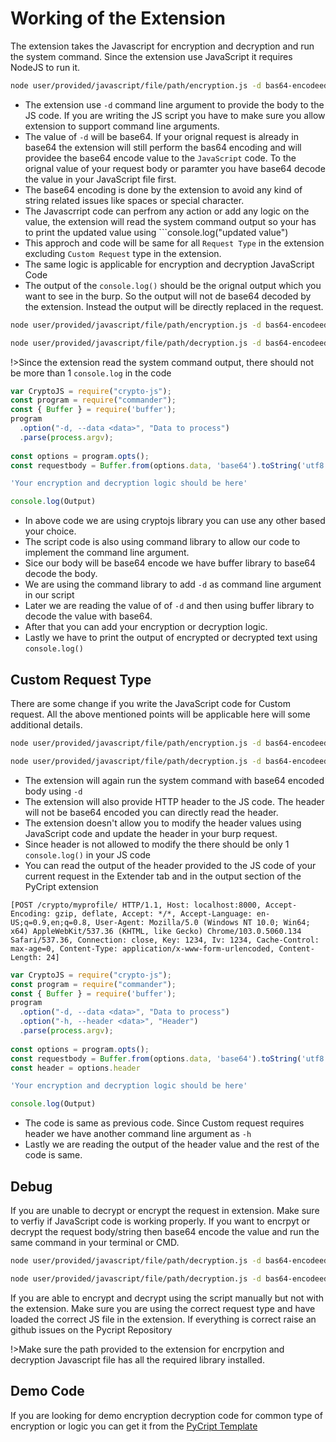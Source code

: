 # Working of the Extension

The extension takes the Javascript for encryption and decryption and run the system command. Since the extension use JavaScript it requires NodeJS to run it.

```bash
node user/provided/javascript/file/path/encryption.js -d bas64-encodeed-encrypted-request-body
```
- The extension use ```-d``` command line argument to provide the body to the JS code. If you are writing the JS script you have to make sure you allow extension to support command line arguments.
- The value of ```-d``` will be base64. If your orignal request is already in base64 the extension will still perform the bas64 encoding and will providee the base64 encode value to the ```JavaScript``` code. To the orignal value of your request body or paramter you have base64 decode the value in your JavaScript file first.
- The base64 encoding is done by the extension to avoid any kind of string related issues like spaces or special character.
- The Javascrript code can perfrom any action or add any logic on the value, the extension will read the system command output so your has to print the updated value using ```console.log("updated value")
- This approch and code will be same for all ```Request Type``` in the extension excluding ```Custom Request``` type in the extension.
- The same logic is applicable for encryption and decryption JavaScript Code
- The output of the ```console.log()``` should be the orignal output which you want to see in the burp. So the output will not de base64 decoded by the extension. Instead the output will be directly replaced in the request.

```bash
node user/provided/javascript/file/path/encryption.js -d bas64-encodeed-encrypted-request-body
```
```bash
node user/provided/javascript/file/path/decryption.js -d bas64-encodeed-decrypted-request-body
```

!>Since the extension read the system command output, there should not be more than 1 ```console.log``` in the code

```javascript
var CryptoJS = require("crypto-js");
const program = require("commander");
const { Buffer } = require('buffer');
program
  .option("-d, --data <data>", "Data to process")
  .parse(process.argv);
  
const options = program.opts();
const requestbody = Buffer.from(options.data, 'base64').toString('utf8');

'Your encryption and decryption logic should be here'

console.log(Output)
```

- In above code we are using cryptojs library you can use any other based your choice.
- The script code is also using command library to allow our code to implement the command line argument.
- Sice our body will be base64 encode we have buffer library to base64 decode the body.
- We are using the command library to add ```-d``` as command line argument in our script
- Later we are reading the value of of ```-d``` and then using buffer library to decode the value with base64.
- After that you can add your encryption or decryption logic.
- Lastly we have to print the output of encrypted or decrypted text using ```console.log()```

## Custom Request Type

There are some change if you write the JavaScript code for Custom request. All the above mentioned points will be applicable here will some additional details.

```bash
node user/provided/javascript/file/path/encryption.js -d bas64-encodeed-encrypted-request-body -h [[POST /crypto/user/ HTTP/1.1, Host: localhost:8000, Key: 1234, Iv: 1234]
```
```bash
node user/provided/javascript/file/path/decryption.js -d bas64-encodeed-decrypted-request-body -h [POST /crypto/user/ HTTP/1.1, Host: localhost:8000, Key: 1234, Iv: 1234]
```
- The extension will again run the system command with base64 encoded body using ```-d```
- The extension will also provide HTTP header to the JS code. The header will not be base64 encoded you can directly read the header.
- The extension doesn't allow you to modify the header values using JavaScript code and update the header in your burp request.
- Since header is not allowed to modify the there should be only 1 ```console.log()``` in your JS code
- You can read the output of the header provided to the JS code of your current request in the Extender tab and in the output section of the PyCript extension

```http
[POST /crypto/myprofile/ HTTP/1.1, Host: localhost:8000, Accept-Encoding: gzip, deflate, Accept: */*, Accept-Language: en-US;q=0.9,en;q=0.8, User-Agent: Mozilla/5.0 (Windows NT 10.0; Win64; x64) AppleWebKit/537.36 (KHTML, like Gecko) Chrome/103.0.5060.134 Safari/537.36, Connection: close, Key: 1234, Iv: 1234, Cache-Control: max-age=0, Content-Type: application/x-www-form-urlencoded, Content-Length: 24]

```

```javascript
var CryptoJS = require("crypto-js");
const program = require("commander");
const { Buffer } = require('buffer');
program
  .option("-d, --data <data>", "Data to process")
  .option("-h, --header <data>", "Header")
  .parse(process.argv);
  
const options = program.opts();
const requestbody = Buffer.from(options.data, 'base64').toString('utf8');
const header = options.header

'Your encryption and decryption logic should be here'

console.log(Output)
```

- The code is same as previous code. Since Custom request requires header we have another command line argument as ```-h```
- Lastly we are reading the output of the header value and the rest of the code is same.




## Debug

If you are unable to decrypt or encrypt the request in extension. Make sure to verfiy if JavaScript code is working properly. If you want to encrpyt or decrypt the request body/string then base64 encode the value and run the same command in your terminal or CMD.

```bash
node user/provided/javascript/file/path/decryption.js -d bas64-encodeed-decrypted-request-body
```

```bash
node user/provided/javascript/file/path/decryption.js -d bas64-encodeed-decrypted-request-body -h [POST /crypto/user/ HTTP/1.1, Host: localhost:8000, Key: 1234, Iv: 1234]
```

If you are able to encrypt and decrypt using the script manually but not with the extension. Make sure you are using the correct request type and have loaded the correct JS file in the extension. If everything is correct raise an github issues on the Pycript Repository 

!>Make sure the path provided to the extension for encrpytion and decryption Javascript file has all the required library installed.

## Demo Code
If you are looking for demo encryption decryption code for common type of encryption or logic you can get it from the [PyCript Template](https://github.com/Anof-cyber/PyCript-Template)

